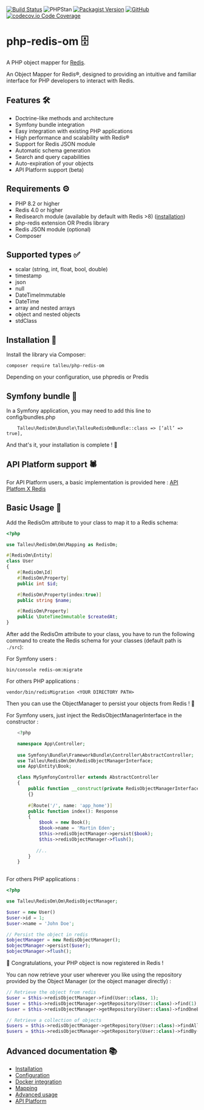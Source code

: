 
[![Build Status](https://github.com/clementtalleu/php-redis-om/actions/workflows/tests.yaml/badge.svg)](https://github.com/clementtalleu/php-redis-om/actions)
![PHPStan](https://img.shields.io/badge/PHPStan-OK-brightgreen)
[![Packagist Version](https://img.shields.io/packagist/v/talleu/php-redis-om.svg)](https://packagist.org/packages/talleu/php-redis-om)
[![GitHub](https://img.shields.io/github/license/clementtalleu/php-redis-om.svg)](https://github.com/averias/phpredis-json)
[![codecov.io Code Coverage](https://img.shields.io/codecov/c/github/clementtalleu/php-redis-om.svg)](https://codecov.io/github/clementtalleu/php-redis-om?branch=main)

# php-redis-om 🗄️

A PHP object mapper for [Redis](https://redis.io/).

An Object Mapper for Redis®, designed to providing an intuitive and familiar interface for PHP developers to interact
with Redis.

## Features 🛠️

- Doctrine-like methods and architecture
- Symfony bundle integration
- Easy integration with existing PHP applications
- High performance and scalability with Redis®
- Support for Redis JSON module
- Automatic schema generation
- Search and query capabilities
- Auto-expiration of your objects
- API Platform support (beta)

## Requirements ⚙️

- PHP 8.2 or higher
- Redis 4.0 or higher
- Redisearch module (available by default with Redis >8) ([installation](https://redis.io/docs/latest/operate/oss_and_stack/install/install-stack/))
- php-redis extension OR Predis library
- Redis JSON module (optional)
- Composer

## Supported types ✅

- scalar (string, int, float, bool, double)
- timestamp
- json
- null
- DateTimeImmutable
- DateTime
- array and nested arrays
- object and nested objects
- stdClass

## Installation 📝

Install the library via Composer:

```console
composer require talleu/php-redis-om
```

Depending on your configuration, use phpredis or Predis

## Symfony bundle 🎵

In a Symfony application, you may need to add this line to config/bundles.php
```console
    Talleu\RedisOm\Bundle\TalleuRedisOmBundle::class => [‘all’ => true],
```

And that's it, your installation is complete ! 🚀

## API Platform support 🕷️

For API Platform users, a basic implementation is provided here : [API Platfom X Redis ](https://github.com/clementtalleu/php-redis-om/blob/main/docs/api_platform.md)
 
## Basic Usage 🎯

Add the RedisOm attribute to your class to map it to a Redis schema:

```php  
<?php 

use Talleu\RedisOm\Om\Mapping as RedisOm;

#[RedisOm\Entity]
class User
{
    #[RedisOm\Id]
    #[RedisOm\Property]
    public int $id;

    #[RedisOm\Property(index:true)]
    public string $name;

    #[RedisOm\Property]
    public \DateTimeImmutable $createdAt;
}
```

After add the RedisOm attribute to your class,
you have to run the following command to create the Redis schema for your classes (default path is `./src`): 

For Symfony users : 
```console
bin/console redis-om:migrate 
```

For others PHP applications :
```console
vendor/bin/redisMigration <YOUR DIRECTORY PATH>
```

Then you can use the ObjectManager to persist your objects from Redis ! 💪

For Symfony users, just inject the RedisObjectManagerInterface in the constructor :
```php
    <?php

    namespace App\Controller;
    
    use Symfony\Bundle\FrameworkBundle\Controller\AbstractController;
    use Talleu\RedisOm\Om\RedisObjectManagerInterface;
    use App\Entity\Book;

    class MySymfonyController extends AbstractController
    {
        public function __construct(private RedisObjectManagerInterface $redisObjectManager)
        {}
        
        #[Route('/', name: 'app_home')]
        public function index(): Response
        {
            $book = new Book();
            $book->name = 'Martin Eden';
            $this->redisObjectManager->persist($book);
            $this->redisObjectManager->flush();
    
           //..
        }
    }
    
```

For others PHP applications :
```php
<?php

use Talleu\RedisOm\Om\RedisObjectManager;

$user = new User()
$user->id = 1;
$user->name = 'John Doe';

// Persist the object in redis
$objectManager = new RedisObjectManager();
$objectManager->persist($user);
$objectManager->flush();
```

🥳 Congratulations, your PHP object is now registered in Redis !


You can now retrieve your user wherever you like using the repository provided by the Object Manager (or the object manager directly) :

```php
// Retrieve the object from redis 
$user = $this->redisObjectManager->find(User::class, 1);
$user = $this->redisObjectManager->getRepository(User::class)->find(1);
$user = $this->redisObjectManager->getRepository(User::class)->findOneBy(['name' => 'John Doe']);

// Retrieve a collection of objects
$users = $this->redisObjectManager->getRepository(User::class)->findAll();
$users = $this->redisObjectManager->getRepository(User::class)->findBy(['name' => 'John Doe'], ['createdAt' => 'DESC'], 10);
```


## Advanced documentation 📚
- [Installation](https://github.com/clementtalleu/php-redis-om/blob/main/docs/installation.md)
- [Configuration](https://github.com/clementtalleu/php-redis-om/blob/main/docs/configuration.md)
- [Docker integration](https://github.com/clementtalleu/php-redis-om/blob/main/docs/docker_integration.md)
- [Mapping ](https://github.com/clementtalleu/php-redis-om/blob/main/docs/mapping.md)
- [Advanced usage ](https://github.com/clementtalleu/php-redis-om/blob/main/docs/advanced_usage.md)
- [API Platform ](https://github.com/clementtalleu/php-redis-om/blob/main/docs/api_platform.md)
